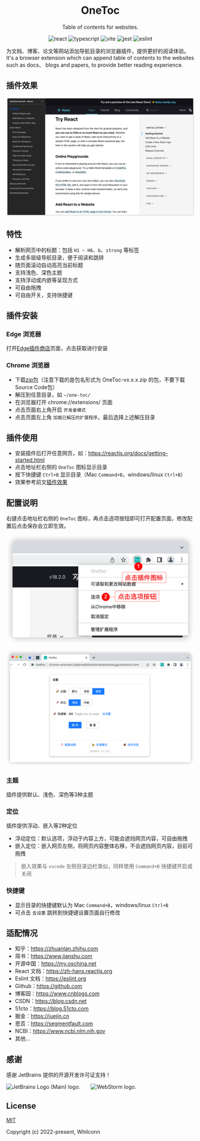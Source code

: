 <div align="center">
<h1>OneToc</h1>
<p>Table of contents for websites.</p>

![react](https://badges.aleen42.com/src/react.svg)
![typescript](https://badges.aleen42.com/src/typescript.svg)
![vite](https://badges.aleen42.com/src/vitejs.svg)
![jest](https://badges.aleen42.com/src/jest_1.svg)
![eslint](https://badges.aleen42.com/src/eslint.svg)

</div>

为文档、博客、论文等网站添加导航目录的浏览器插件，提供更好的阅读体验。
<br>
It's a browser extension which can append table of contents to the websites such as docs、 blogs and papers, to provide better reading experience.

## 插件效果

![screenshots](screenshots/content.png)

## 特性

- 解析网页中的标题：包括 `H1 ~ H6`、`b`、`strong` 等标签
- 生成多层级导航目录，便于阅读和跳转
- 随页面滚动自动高亮当前标题
- 支持浅色、深色主题
- 支持浮动或内嵌等呈现方式
- 可自由拖拽
- 可自由开关，支持快捷键

## 插件安装

### Edge 浏览器

打开[Edge插件商店](https://microsoftedge.microsoft.com/addons/detail/onetoc/jkgapfniamkoblbmbhdjlnfklihlpjmc)页面，点击获取进行安装

### Chrome 浏览器

- 下载[zip包](https://github.com/Whilconn/one-toc/releases)（注意下载的是包名形式为 OneToc-vx.x.x.zip 的包，不要下载Source Code包）
- 解压到任意目录，如 `~/one-toc/`
- 在浏览器打开 chrome://extensions/ 页面
- 点击页面右上角开启 `开发者模式`
- 点击页面左上角 `加载已解压的扩展程序`，最后选择上述解压目录

## 插件使用
- 安装插件后打开任意网页，如：https://reactjs.org/docs/getting-started.html
- 点击地址栏右侧的 `OneToc` 图标显示目录
- 按下快捷键 `Ctrl+B` 显示目录（Mac `Command+B`，windows/linux `Ctrl+B`）
- 效果参考前文[插件效果](#插件效果)

## 配置说明

右键点击地址栏右侧的 `OneToc` 图标，再点击选项按钮即可打开配置页面，修改配置后点击保存会立即生效。

![options](screenshots/open-options-page.png)

![options](screenshots/options-page.png)

### 主题

插件提供默认、浅色、深色等3种主题

### 定位

插件提供浮动、嵌入等2种定位

- 浮动定位：默认选项，浮动于内容上方，可能会遮挡网页内容，可自由拖拽
- 嵌入定位：嵌入网页左侧，将网页内容整体右移，不会遮挡网页内容，目前可拖拽

> 嵌入效果与 `vscode` 左侧目录边栏类似，同样使用 `Command+B` 快捷键开启或关闭

### 快捷键
- 显示目录的快捷键默认为 Mac `Command+B`，windows/linux `Ctrl+B`
- 可点击 `去设置` 跳转到快捷键设置页面自行修改

## 适配情况

- 知乎：https://zhuanlan.zhihu.com
- 简书：https://www.jianshu.com
- 开源中国：https://my.oschina.net
- React 文档：https://zh-hans.reactjs.org
- Eslint 文档：https://eslint.org
- Github：https://github.com
- 博客园：https://www.cnblogs.com
- CSDN：https://blog.csdn.net
- 51cto：https://blog.51cto.com
- 掘金：https://juejin.cn
- 思否：https://segmentfault.com
- NCBI：https://www.ncbi.nlm.nih.gov
- 其他...

## 感谢

感谢 JetBrains 提供的开源开发许可证支持！<br>

<img src="https://resources.jetbrains.com/storage/products/company/brand/logos/jb_beam.svg" width="50px" alt="JetBrains Logo (Main) logo.">&emsp;&emsp;<img src="https://resources.jetbrains.com/storage/products/company/brand/logos/WebStorm_icon.svg" width="50px" alt="WebStorm logo.">

## License

[MIT](./LICENSE)

Copyright (c) 2022-present, Whilconn
